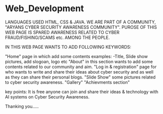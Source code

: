 # Web_Development
LANGUAGES USED HTML, CSS & JAVA.
WE ARE PART OF A COMMUNITY, "ARYANS CYBER SECURITY AWARENESS COMMUNITY". PUROSE OF THIS WEB PAGE IS SPARED AWARENESS RELATED TO CYBER FRAUD/FISHING/SCAMS etc. AMONG THE PEOPLE.



IN THIS WEB PAGE WANTS TO ADD FOLLOWING KEYWORDS:



"Home" page in which add some contents examples: -Title, Slide show pictures, add slogoan, logo etc
"About" in this section wants to add some contents related to our community and aim. 
"Log in & registration" page for who wants to write and share their ideas about cyber security and as well as they can share their personal blogs. 
"Slide Show" some pictures related to cyber security awareness.
"Gallery"
"Achievments section"


key points:
It is free anyone can join and share their ideas & technology with AI systems on Cyber Security Awareness.



Thanking you.....
